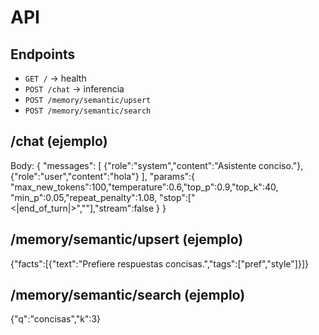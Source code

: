 # API
## Endpoints
- `GET /` → health
- `POST /chat` → inferencia
- `POST /memory/semantic/upsert`
- `POST /memory/semantic/search`

## /chat (ejemplo)
Body:
{
  "messages": [
    {"role":"system","content":"Asistente conciso."},
    {"role":"user","content":"hola"}
  ],
  "params":{
    "max_new_tokens":100,"temperature":0.6,"top_p":0.9,"top_k":40,
    "min_p":0.05,"repeat_penalty":1.08,
    "stop":["<|end_of_turn|>","</s>"],"stream":false
  }
}

## /memory/semantic/upsert (ejemplo)
{"facts":[{"text":"Prefiere respuestas concisas.","tags":["pref","style"]}]}

## /memory/semantic/search (ejemplo)
{"q":"concisas","k":3}
